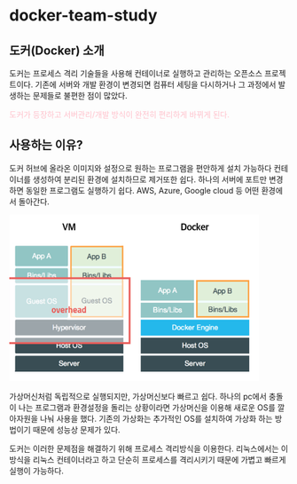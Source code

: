 # docker-team-study

## 도커(Docker) 소개
도커는 프로세스 격리 기술들을 사용해 컨테이너로 실행하고 관리하는 오픈소스 프로젝트이다.
기존에 서버와 개발 환경이 변경되면 컴퓨터 세팅을 다시하거나 
그 과정에서 발생하는 문제들로 불편한 점이 많았다. 
<p style="color:pink">도커가 등장하고 서버관리/개발 방식이 완전히 편리하게 바뀌게 된다.</p>

## 사용하는 이유?
도커 허브에 올라온 이미지와 설정으로 원하는 프로그램을 편안하게 설치 가능하다
컨테이너를 생성하여 분리된 환경에 설치하므로 제거또한 쉽다.
하나의 서버에 포트만 변경하면 동일한 프로그램도 실행하기 쉽다.
AWS, Azure, Google cloud 등 어떤 환경에서 돌아간다.

<img src="./image/docker.png" width="450px" height="300px"></img>
<div>가상머신처럼 독립적으로 실행되지만, 가상머신보다 빠르고 쉽다.     
하나의 pc에서 충돌이 나는 프로그램과 환경설정을 돌리는 상황이라면 가상머신을     
이용해 새로운 OS를 깔아자원을 나눠 사용을 했다.
기존의 가상화는 추가적인 OS를 설치하여 가상화 하는 방법이기 때문에 성능상 문제가 있다.</div>

도커는 이러한 문제점을 해결하기 위해 프로세스 격리방식을 이용한다.
리눅스에서는 이 방식을 리눅스 컨테이너라고 하고 단순히 프로세스를 격리시키기 때문에 가볍고 빠르게   
실행이 가능하다.

##
